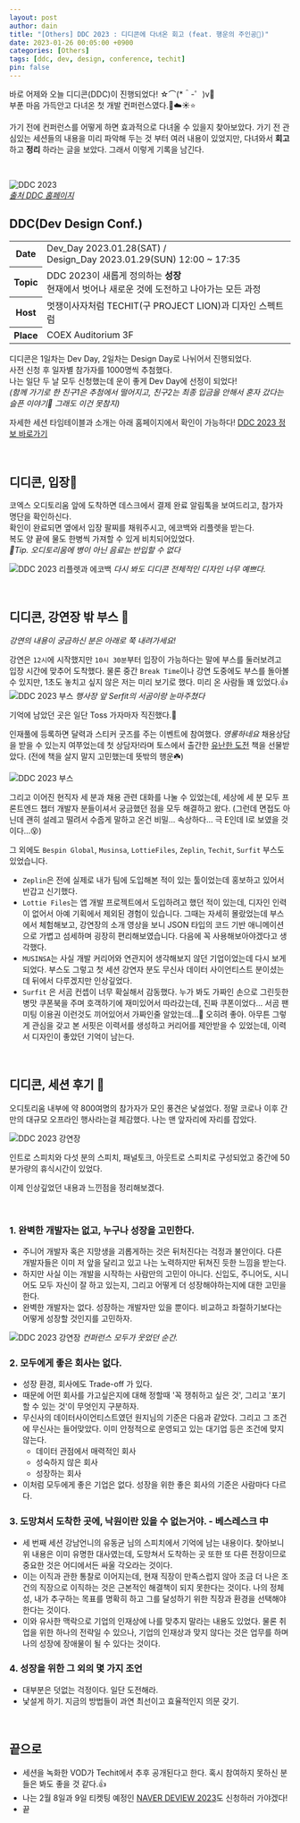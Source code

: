 ```yaml
---
layout: post
author: dain
title: "[Others] DDC 2023 : 디디콘에 다녀온 회고 (feat. 행운의 주인공🎁)"
date: 2023-01-26 00:05:00 +0900
categories: [Others]
tags: [ddc, dev, design, conference, techit]
pin: false
---
```


바로 어제와 오늘 디디콘(DDC)이 진행되었다! ☆⌒(\*＾-゜)v🎉  
부푼 마음 가득안고 다녀온 첫 개발 컨퍼런스였다.🌈☁️☀️⭐

가기 전에 컨퍼런스를 어떻게 하면 효과적으로 다녀올 수 있을지 찾아보았다. 가기 전 관심있는 세션들의 내용을 미리 파악해 두는 것 부터 여러 내용이 있었지만, 다녀와서 **회고** 하고 **정리** 하라는 글을 보았다. 그래서 이렇게 기록을 남긴다.

<br/>

![DDC 2023](/assets/img/post/230129_ddc.gif)  
[ _출처 DDC 홈페이지_](https://techit.education/event/ddcon)

## DDC(Dev Design Conf.)

<table>
  <tr>
    <th>Date</th>
    <td>Dev_Day 2023.01.28(SAT) / <br/>Design_Day 2023.01.29(SUN) 12:00 ~ 17:35</td>
  </tr>
  <tr>
    <th>Topic</th>
    <td>DDC 2023이 새롭게 정의하는 <b>성장</b><br/>현재에서 벗어나 새로운 것에 도전하고 나아가는 모든 과정</td>
  </tr>
  <tr>
    <th>Host</th>
    <td>멋쟁이사자처럼 TECHIT(구 PROJECT LION)과 디자인 스펙트럼</td>
  </tr>
  <tr>
    <th>Place</th>
    <td>COEX Auditorium 3F</td>
  </tr>
</table>

디디콘은 1일차는 Dev Day, 2일차는 Design Day로 나뉘어서 진행되었다.  
사전 신청 후 일자별 참가자를 1000명씩 추첨했다.  
나는 일단 두 날 모두 신청했는데 운이 좋게 Dev Day에 선정이 되었다!  
_(함께 가기로 한 친구1은 추첨에서 떨어지고, 친구2는 최종 입금을 안해서 혼자 갔다는 슬픈 이야기🥲 그래도 이건 못참지)_

자세한 세션 타임테이블과 소개는 아래 홈페이지에서 확인이 가능하다!
[DDC 2023 정보 바로가기](https://techit.education/event/ddcon)

<br/>

## 디디콘, 입장🙂

코엑스 오디토리움 앞에 도착하면 데스크에서 결제 완료 알림톡을 보여드리고, 참가자 명단을 확인하신다.  
확인이 완료되면 옆에서 입장 팔찌를 채워주시고, 에코백와 리플렛을 받는다.  
복도 양 끝에 물도 한병씩 가져할 수 있게 비치되어있었다.  
_📌Tip. 오디토리움에 병이 아닌 음료는 반입할 수 없다_

![DDC 2023 리플렛과 에코백](/assets/img/post/230129_ddc_1.jpg)
_다시 봐도 디디콘 전체적인 디자인 너무 예쁘다._

<br/>

## 디디콘, 강연장 밖 부스 🙂

_강연의 내용이 궁금하신 분은 아래로 쭉 내려가세요!_

강연은 `12시`에 시작했지만 `10시 30분`부터 입장이 가능하다는 말에 부스를 둘러보려고 입장 시간에 맞추어 도착했다. 물론 중간 `Break Time`이나 강연 도중에도 부스를 돌아볼 수 있지만, 1초도 놓치고 싶지 않은 저는 미리 보기로 했다. 미리 온 사람들 꽤 있었다.👍
![DDC 2023 부스](/assets/img/post/230129_ddc_2.jpg)
_행사장 앞 Serfit의 서곰이랑 눈마주쳤다_

기억에 남았던 곳은 일단 Toss 가자마자 직진했다.💙

인재풀에 등록하면 달력과 스티커 굿즈를 주는 이벤트에 참여했다. _영롱하네요_ 채용상담을 받을 수 있는지 여쭈었는데 첫 상담자!라며 토스에서 출간한 [유난한 도전](http://www.yes24.com/Product/Goods/115007234) 책을 선물받았다. (전에 책을 살지 말지 고민했는데 뜻밖의 행운☘️)

![DDC 2023 부스](/assets/img/post/230129_ddc_4.jpg)

그리고 이어진 현직자 세 분과 채용 관련 대화를 나눌 수 있었는데, 세상에 세 분 모두 프론트엔드 챕터 개발자 분들이셔서 궁금했던 점을 모두 해결하고 왔다. (그런데 면접도 아닌데 괜히 설레고 떨려서 수줍게 말하고 온건 비밀... 속상하다... 극 E인데 I로 보였을 것이다...😵)

그 외에도 `Bespin Global`, `Musinsa`, `LottieFiles`, `Zeplin`, `Techit`, `Surfit` 부스도 있었습니다.

- `Zeplin`은 전에 실제로 내가 팀에 도입해본 적이 있는 툴이었는데 홍보하고 있어서 반갑고 신기했다.
- `Lottie Files`는 앱 개발 프로젝트에서 도입하려고 했던 적이 있는데, 디자인 인력이 없어서 아예 기획에서 제외된 경험이 있습니다. 그때는 자세히 몰랐었는데 부스에서 체험해보고, 강연장의 소개 영상을 보니 JSON 타입의 코드 기반 애니메이션으로 가볍고 섬세하며 굉장히 편리해보였습니다. 다음에 꼭 사용해보아야겠다고 생각했다.
- `MUSINSA`는 사실 개발 커리어와 연관지어 생각해보지 않던 기업이었는데 다시 보게 되었다. 부스도 그렇고 첫 세션 강연자 분도 무신사 데이터 사이언티스트 분이셨는데 뒤에서 다루겠지만 인상깊었다.
- `Surfit` 은 서곰 컨셉이 너무 확실해서 감동했다. 누가 봐도 가짜인 손으로 그린듯한 병맛 쿠폰북을 주며 호객하기에 재미있어서 따라갔는데, 진짜 쿠폰이었다... 서곰 팬미팅 이용권 이런것도 끼어있어서 가짜인줄 알았는데...🤣 오히려 좋아. 아무튼 그렇게 관심을 갖고 본 서핏은 이력서를 생성하고 커리어를 제안받을 수 있었는데, 이력서 디자인이 좋았던 기억이 남는다.

<br/>

## 디디콘, 세션 후기 🙂

오디토리움 내부에 약 800여명의 참가자가 모인 풍견은 낯설었다. 정말 코로나 이후 간만의 대규모 오프라인 행사라는걸 체감했다. 나는 맨 앞자리에 자리를 잡았다.

![DDC 2023 강연장](/assets/img/post/230129_ddc_3.jpg)

인트로 스피치와 다섯 분의 스피치, 패널토크, 아웃트로 스피치로 구성되었고 중간에 50분가량의 휴식시간이 있었다.

이제 인상깊었던 내용과 느낀점을 정리해보겠다.

<br/>

### 1. 완벽한 개발자는 없고, 누구나 성장을 고민한다.

- 주니어 개발자 혹은 지망생을 괴롭게하는 것은 뒤처진다는 걱정과 불안이다. 다른 개발자들은 이미 저 앞을 달리고 있고 나는 노력하지만 뒤쳐진 듯한 느낌을 받는다.
- 하지만 사실 이는 개발을 시작하는 사람만의 고민이 아니다. 신입도, 주니어도, 시니어도 모두 자신이 잘 하고 있는지, 그리고 어떻게 더 성장해야하는지에 대한 고민을 한다.
- 완벽한 개발자는 없다. 성장하는 개발자만 있을 뿐이다. 비교하고 좌절하기보다는 어떻게 성장할 것인지를 고민하자.

![DDC 2023 강연장](/assets/img/post/230129_ddc_5.jpg)
_컨퍼런스 모두가 웃었던 순간._

### 2. 모두에게 좋은 회사는 없다.

- 성장 환경, 회사에도 Trade-off 가 있다.
- 때문에 어떤 회사를 가고싶은지에 대해 정할때 '꼭 쟁취하고 싶은 것', 그리고 '포기할 수 있는 것'이 무엇인지 구분하자.
- 무신사의 데이터사이언티스트였던 원지님의 기준은 다음과 같았다. 그리고 그 조건에 무신사는 들어맞았다. 이미 안정적으로 운영되고 있는 대기업 등은 조건에 맞지 않는다.
  - 데이터 관점에서 매력적인 회사
  - 성숙하지 않은 회사
  - 성장하는 회사
- 이처럼 모두에게 좋은 기업은 없다. 성장을 위한 좋은 회사의 기준은 사람마다 다르다.

### 3. 도망쳐서 도착한 곳에, 낙원이란 있을 수 없는거야. - 베스레스크 中

- 세 번째 세션 강남언니의 유동균 님의 스피치에서 기억에 남는 내용이다. 찾아보니 위 내용은 이미 유명한 대사였는데, 도망쳐서 도착하는 곳 또한 또 다른 전장이므로 중요한 것은 어디에서든 싸울 각오라는 것이다.
- 이는 이직과 관한 통찰로 이어지는데, 현재 직장이 만족스럽지 않아 조금 더 나은 조건의 직장으로 이직하는 것은 근본적인 해결책이 되지 못한다는 것이다. 나의 정체성, 내가 추구하는 목표를 명확히 하고 그를 달성하기 위한 직장과 환경을 선택해야한다는 것이다.
- 이와 유사한 맥락으로 기업의 인재상에 나를 맞추지 말라는 내용도 있었다. 물론 취업을 위한 하나의 전략일 수 있으나, 기업의 인재상과 맞지 않다는 것은 업무를 하며 나의 성장에 장애물이 될 수 있다는 것이다.

### 4. 성장을 위한 그 외의 몇 가지 조언

- 대부분은 덧없는 걱정이다. 일단 도전해라.
- 낯설게 하기. 지금의 방법들이 과연 최선이고 효율적인지 의문 갖기.

<br/>

## 끝으로

- 세션을 녹화한 VOD가 Techit에서 추후 공개된다고 한다. 혹시 참여하지 못하신 분들은 봐도 좋을 것 같다.👍
- 나는 2월 8일과 9일 티켓팅 예정인 [NAVER DEVIEW 2023](https://deview.kr/2023)도 신청하러 가야겠다!
- 끝
